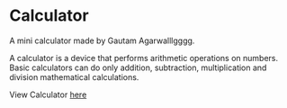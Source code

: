 # Calculator
A mini calculator made by Gautam Agarwalllgggg. 

A calculator is a device that performs arithmetic operations on numbers. Basic calculators can do only addition, subtraction, multiplication and division mathematical calculations.

View Calculator [here](https://firstproject-calculator.netlify.app/)
